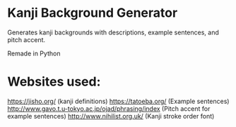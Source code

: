 # Kanji Background Generator
Generates kanji backgrounds with descriptions, example sentences, and pitch accent.

Remade in Python

# Websites used:
https://jisho.org/ (kanji definitions)
https://tatoeba.org/ (Example sentences)
http://www.gavo.t.u-tokyo.ac.jp/ojad/phrasing/index (Pitch accent for example sentences)
http://www.nihilist.org.uk/ (Kanji stroke order font)